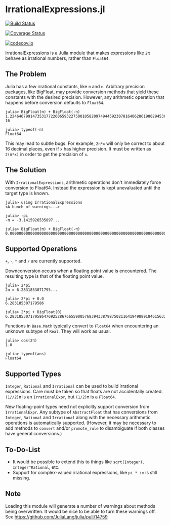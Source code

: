 # IrrationalExpressions.jl

[![Build Status](https://travis-ci.org/perrutquist/IrrationalExpressions.jl.svg?branch=master)](https://travis-ci.org/perrutquist/IrrationalExpressions.jl)

[![Coverage Status](https://coveralls.io/repos/perrutquist/IrrationalExpressions.jl/badge.svg?branch=master&service=github)](https://coveralls.io/github/perrutquist/IrrationalExpressions.jl?branch=master)

[![codecov.io](http://codecov.io/github/perrutquist/IrrationalExpressions.jl/coverage.svg?branch=master)](http://codecov.io/github/perrutquist/IrrationalExpressions.jl?branch=master)

IrrationalExpressions is a Julia module that makes expressions like `2π` behave as irrational numbers, rather than `Float64`.

## The Problem

Julia has a few irrational constants, like `π` and `e`. Arbitrary precision packages, like BigFloat, may provide conversion methods that yield these constants with the desired precision. However, any arithmetic operation that happens before conversion defaults to `Float64`.
```
julia> BigFloat(π) + BigFloat(-π)
1.224646799147353177226065932275001058209749445923078164062861980294536250318213e-16

julia> typeof(-π)
Float64
```
This may lead to subtle bugs. For example, `2π*x` will only be correct to about 16 decimal places, even if `x` has higher precision. It must be written as `2(π*x)` in order to get the precision of `x`.

## The Solution

With `IrrationalExpressions`, arithmetic operations don't immediately force conversion to Float64. Instead the expression is kept unevaluated until the target type is known.

```
julia> using IrrationalExpressions
<A bunch of warnings...>

julia> -pi
-π = -3.1415926535897...

julia> BigFloat(π) + BigFloat(-π)
0.000000000000000000000000000000000000000000000000000000000000000000000000000000
```

## Supported Operations

`+`, `-`, `*` and `/` are currently supported.

Downconversion occurs when a floating point value is encountered. The resulting type is that of the floating point value.

```
julia> 2*pi
2π = 6.2831853071795...

julia> 2*pi + 0.0
6.283185307179586

julia> 2*pi + BigFloat(0)
6.283185307179586476925286766559005768394338798750211641949889184615632812572396
```

Functions in `Base.Math` typically convert to `Float64` when encountering an unknown subtype of `Real`. They will work as usual.

```
julia> cos(2π)
1.0

julia> typeof(ans)
Float64
```

## Supported Types

`Integer`, `Rational` and `Irrational` can be used to build irrational expressions.
Care must be taken so that floats are not accidentally created. `(1//2)π` is an `IrrationalExpr`, but `(1/2)π` is a `Float64`.

New floating-point types need not explicitly support conversion from `IrrationalExpr`.
Any subtype of `AbstractFloat` that has conversions from `Integer`, `Rational` and `Irrational` along with the necessary arithmetic operations is automatically supported. (However, it may be necessary to add methods to `convert` and/or `promote_rule` to disambiguate if both classes have general conversions.)

## To-Do-List

* It would be possible to extend this to things like `sqrt(Integer)`, `Integer^Rational`, etc.
* Support for complex-valued irrational expressions, like `pi * im` is still missing.

## Note

Loading this module will generate a number of warnings about methods being overwritten.
It would be nice to be able to turn these warnings off. See https://github.com/JuliaLang/julia/pull/14759
